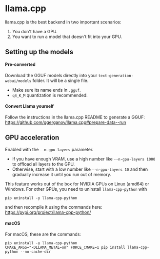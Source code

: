 # llama.cpp

llama.cpp is the best backend in two important scenarios:

1) You don't have a GPU.
2) You want to run a model that doesn't fit into your GPU.

## Setting up the models

#### Pre-converted

Download the GGUF models directly into your `text-generation-webui/models` folder. It will be a single file.

* Make sure its name ends in `.gguf`.
* `q4_K_M` quantization is recommended.

#### Convert Llama yourself

Follow the instructions in the llama.cpp README to generate a GGUF: https://github.com/ggerganov/llama.cpp#prepare-data--run

## GPU acceleration

Enabled with the `--n-gpu-layers` parameter.

* If you have enough VRAM, use a high number like `--n-gpu-layers 1000` to offload all layers to the GPU.
* Otherwise, start with a low number like `--n-gpu-layers 10` and then gradually increase it until you run out of memory.

This feature works out of the box for NVIDIA GPUs on Linux (amd64) or Windows. For other GPUs, you need to uninstall `llama-cpp-python` with

```
pip uninstall -y llama-cpp-python
```

and then recompile it using the commands here: https://pypi.org/project/llama-cpp-python/

#### macOS

For macOS, these are the commands:

```
pip uninstall -y llama-cpp-python
CMAKE_ARGS="-DLLAMA_METAL=on" FORCE_CMAKE=1 pip install llama-cpp-python --no-cache-dir
```
